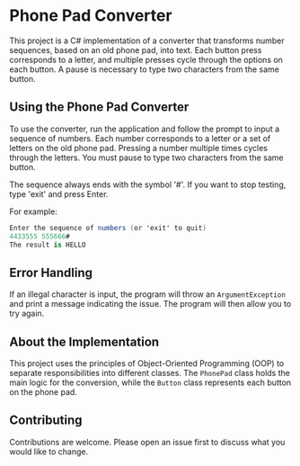 # Phone Pad Converter

This project is a C# implementation of a converter that transforms number sequences, based on an old phone pad, into text. Each button press corresponds to a letter, and multiple presses cycle through the options on each button. A pause is necessary to type two characters from the same button.

## Using the Phone Pad Converter

To use the converter, run the application and follow the prompt to input a sequence of numbers. Each number corresponds to a letter or a set of letters on the old phone pad. Pressing a number multiple times cycles through the letters. You must pause to type two characters from the same button.

The sequence always ends with the symbol '#'. If you want to stop testing, type 'exit' and press Enter.

For example:
```csharp
Enter the sequence of numbers (or 'exit' to quit)
4433555 555666#
The result is HELLO
```

## Error Handling

If an illegal character is input, the program will throw an `ArgumentException` and print a message indicating the issue. The program will then allow you to try again.

## About the Implementation

This project uses the principles of Object-Oriented Programming (OOP) to separate responsibilities into different classes. The `PhonePad` class holds the main logic for the conversion, while the `Button` class represents each button on the phone pad.

## Contributing

Contributions are welcome. Please open an issue first to discuss what you would like to change.
